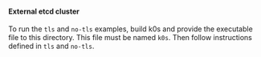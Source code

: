 #### External etcd cluster

To run the `tls` and `no-tls` examples, build k0s and provide the executable file to this directory.
This file must be named `k0s`. Then follow instructions defined in `tls` and `no-tls`.
